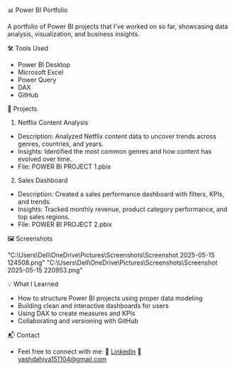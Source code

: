 📊 Power BI Portfolio

A portfolio of Power BI projects that I've worked on so far, showcasing data analysis, visualization, and business insights.



🛠️ Tools Used

- Power BI Desktop  
- Microsoft Excel  
- Power Query  
- DAX  
- GitHub



📁 Projects

1. Netflix Content Analysis
- Description: Analyzed Netflix content data to uncover trends across genres, countries, and years.
- Insights: Identified the most common genres and how content has evolved over time.
- File: POWER BI PROJECT 1.pbix

2. Sales Dashboard
- Description: Created a sales performance dashboard with filters, KPIs, and trends.
- Insights: Tracked monthly revenue, product category performance, and top sales regions.
- File: POWER BI PROJECT 2.pbix



🖼️ Screenshots

"C:\Users\Dell\OneDrive\Pictures\Screenshots\Screenshot 2025-05-15 124508.png"
"C:\Users\Dell\OneDrive\Pictures\Screenshots\Screenshot 2025-05-15 220953.png"



💡 What I Learned

- How to structure Power BI projects using proper data modeling
- Building clean and interactive dashboards for users
- Using DAX to create measures and KPIs
- Collaborating and versioning with GitHub



📬 Contact

- Feel free to connect with me:
   🔗 [LinkedIn](https://www.linkedin.com/in/yash-dahiya)
   📧 yashdahiya151104@gmail.com 